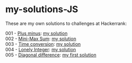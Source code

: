 # my-solutions-JS

These are my own solutions to challenges at Hackerrank:

001 - [Plus minus](https://www.hackerrank.com/challenges/plus-minus/problem): [my solution](https://github.com/marieval/my-solutions-JS/blob/main/plusMinus.js)    
002 - [Mini-Max Sum](https://www.hackerrank.com/challenges/mini-max-sum/problem): [my solution](https://github.com/marieval/my-solutions-JS/blob/main/mini-max-sum.js)      
003 - [Time conversion](https://www.hackerrank.com/challenges/time-conversion/problem): [my solution](https://github.com/marieval/my-solutions-JS/blob/main/timeConversion.js)    
004 - [Lonely Integer](https://www.hackerrank.com/challenges/lonely-integer/problem): [my solution](https://github.com/marieval/my-solutions-JS/blob/main/lonelyInteger.js)    
005 - [Diagonal difference](...): [my first solution](https://github.com/marieval/my-solutions-JS/blob/main/diagonal-difference01.js)     

